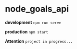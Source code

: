 # node_goals_api

<b>development</b>
<code>npm run serve</code>

<b>production</b>
<code>npm start</code>

<b>Attention</b>
<code>project in progress...</code>
